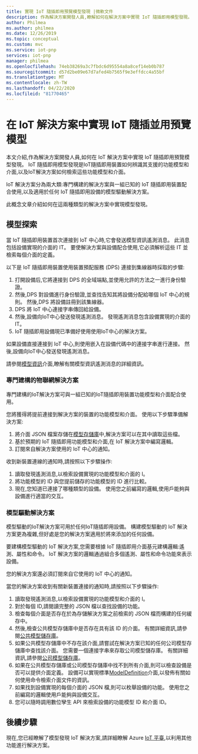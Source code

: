 ```yaml
---
title: 實現 IoT 隨插即用預覽模型發現 |微軟文件
description: 作為解決方案開發人員,瞭解如何在解決方案中實現 IoT 隨插即用模型發現。
author: Philmea
ms.author: philmea
ms.date: 12/26/2019
ms.topic: conceptual
ms.custom: mvc
ms.service: iot-pnp
services: iot-pnp
manager: philmea
ms.openlocfilehash: 74eb38269a3c7fbdc6d95554a8a8cef14eb0b787
ms.sourcegitcommit: d57d2be09e67d7afed4b7565f9e3effdcc4a55bf
ms.translationtype: MT
ms.contentlocale: zh-TW
ms.lasthandoff: 04/22/2020
ms.locfileid: "81770465"
---
```

# <a name="implement-iot-plug-and-play-preview-model-discovery-in-an-iot-solution"></a>在 IoT 解決方案中實現 IoT 隨插並用預覽模型

本文介紹,作為解決方案開發人員,如何在 IoT 解決方案中實現 IoT 隨插即用預覽模型發現。  IoT 隨插即用模型發現是IoT隨插即用裝置如何辨識其支援的功能模型和介面,以及IoT解決方案如何檢索這些功能模型和介面。

IoT 解決方案分為兩大類:專門構建的解決方案與一組已知的 IoT 隨插即用裝置配合使用,以及適用於任何 IoT 隨插即用設備的模型驅動解決方案。

此概念文章介紹如何在這兩種類型的解決方案中實現模型發現。

## <a name="model-discovery"></a>模型探索

當 IoT 隨插即用裝置首次連接到 IoT 中心時,它會發送模型資訊遙測消息。 此消息包括設備實現的介面的 IT。 要使解決方案與設備配合使用,它必須解析這些 IT 並檢索每個介面的定義。

以下是 IoT 隨插即用裝置使用裝置預配服務 (DPS) 連接到集線器時採取的步驟:

1. 打開設備后,它將連接到 DPS 的全域端點,並使用允許的方法之一進行身份驗證。
1. 然後,DPS 對設備進行身份驗證,並查找告知其將設備分配給哪個 IoT 中心的規則。 然後,DPS 將設備註冊到該集線器。
1. DPS 將 IoT 中心連接字串傳回給設備。
1. 然後,設備向IoT中心發送發現遙測消息。 發現遙測消息包含設備實現的介面的 IT。
1. IoT 隨插即用設備現已準備好使用使用IoT中心的解決方案。

如果設備直接連接到 IoT 中心,則使用嵌入在設備代碼中的連接字串進行連接。 然後,設備向IoT中心發送發現遙測消息。

請參閱[模型資訊](concepts-common-interfaces.md)介面,瞭解有關模型資訊遙測消息的詳細資訊。

### <a name="purpose-built-iot-solutions"></a>專門建構的物聯網解決方案

專門建構的IoT解決方案可與一組已知的IoT隨插即用裝置功能模型和介面配合使用。

您將獲得將提前連接到解決方案的裝置的功能模型和介面。 使用以下步驟準備解決方案:

1. 將介面 JSON 檔案存儲在[模型存儲庫](./howto-manage-models.md)中,解決方案可以在其中讀取這些檔。
1. 基於預期的 IoT 隨插即用功能模型和介面,在 IoT 解決方案中編寫邏輯。
1. 訂閱來自解決方案使用的 IoT 中心的通知。

收到新裝置連線的通知時,請按照以下步驟操作:

1. 讀取發現遙測消息,以檢索設備實現的功能模型和介面的 I。
1. 將功能模型的 ID 與您提前儲存的功能模型的 ID 進行比較。
1. 現在,您知道已連接了哪種類型的設備。 使用您之前編寫的邏輯,使用戶能夠與設備進行適當的交互。

### <a name="model-driven-solutions"></a>模型驅動解決方案

模型驅動的IoT解決方案可用於任何IoT隨插即用設備。 構建模型驅動的 IoT 解決方案更為複雜,但好處是您的解決方案適用於將來添加的任何設備。

要建構模型驅動的 IoT 解決方案,您需要根據 IoT 隨插即用介面基元建構邏輯:遙測、屬性和命令。 IoT 解決方案的邏輯通過組合多個遙測、屬性和命令功能來表示設備。

您的解決方案還必須訂閱來自它使用的 IoT 中心的通知。

當您的解決方案收到有關新裝置連接的通知時,請按照以下步驟操作:

1. 讀取發現遙測消息,以檢索設備實現的功能模型和介面的 I。
1. 對於每個 ID,請閱讀完整的 JSON 檔以查找設備的功能。
1. 檢查每個介面是否存在於為存儲解決方案之前檢索的 JSON 檔而構建的任何緩存中。
1. 然後,檢查公共模型存儲庫中是否存在具有該 ID 的介面。 有關詳細資訊,請參閱[公共模型儲存庫](howto-manage-models.md)。
1. 如果公共模型存儲庫中不存在該介面,請嘗試在解決方案已知的任何公司模型存儲庫中查找該介面。 您需要一個連接字串來存取公司模型儲存庫。 有關詳細資訊,請參閱[公司模型儲存庫](howto-manage-models.md)。
1. 如果在公共模型存儲庫或公司模型存儲庫中找不到所有介面,則可以檢查設備是否可以提供介面定義。 設備可以實現標準[ModelDefinition](concepts-common-interfaces.md)介面,以發佈有關如何使用命令檢索介面文件的資訊。
1. 如果找到設備實現的每個介面的 JSON 檔,則可以枚舉設備的功能。 使用您之前編寫的邏輯使用戶能夠與設備交互。
1. 您可以隨時調用數位孿生 API 來檢索設備的功能模型 ID 和介面 ID。

## <a name="next-steps"></a>後續步驟

現在,您已經瞭解了模型發現 IoT 解決方案,請詳細瞭解 Azure [IoT 平臺](overview-iot-plug-and-play.md),以利用其他功能進行解決方案。
